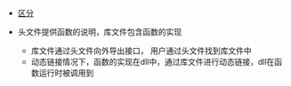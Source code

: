 
- [区分](https://www.cnblogs.com/guojun-junguo/p/10429568.html)

- 头文件提供函数的说明，库文件包含函数的实现
  - 库文件通过头文件向外导出接口， 用户通过头文件找到库文件中
  - 动态链接情况下，函数的实现在dll中，通过库文件进行动态链接，dll在函数运行时被调用到
